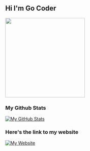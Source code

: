 ## Hi I'm Go Coder
<img src="https://github.com/gocrazygh/gocrazygh/blob/main/warmcoffee.gif" width="250"/>

### My Github Stats
[![My GitHub Stats](https://github-readme-stats.vercel.app/api?username=gocrazygh&theme=gruvbox&show_icons=true)](https://github.com/anuraghazra/github-readme-stats)

### Here's the link to my website
[![My Website](https://img.shields.io/badge/Visit-my%20website-yellow?style=for-the-badge)](https://gocrazygh.github.io/gocrazygh)
